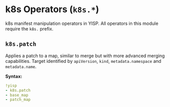 # k8s Operators (`k8s.*`)

k8s manifest manipulation operators in YISP. All operators in this module require the `k8s.` prefix.

## `k8s.patch`

Applies a patch to a map, similar to merge but with more advanced merging capabilities.
Target identified by `apiVersion`, `kind`, `metadata.namespace` and `metadata.name`.

**Syntax:**
```yaml
!yisp
- k8s.patch
- base_map
- patch_map
```


